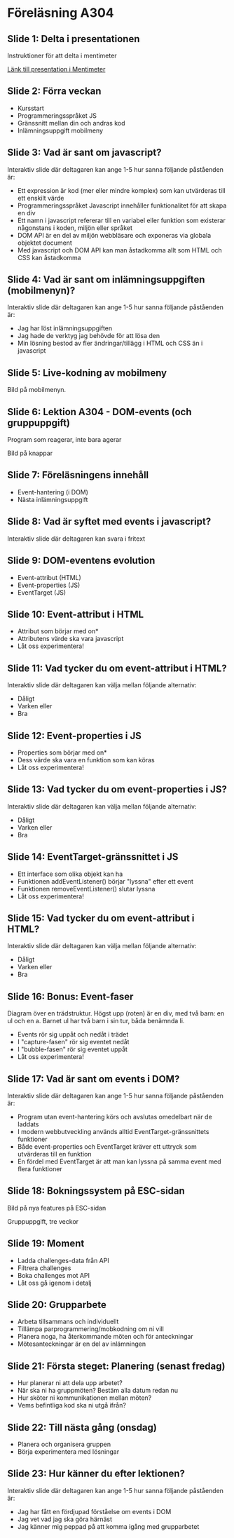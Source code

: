 # Föreläsning A304

## Slide 1: Delta i presentationen
Instruktioner för att delta i mentimeter

[Länk till presentation i Mentimeter](https://www.menti.com/al8b6spcudnv)

## Slide 2: Förra veckan
* Kursstart
* Programmeringsspråket JS
* Gränssnitt mellan din och andras kod
* Inlämningsuppgift mobilmeny

## Slide 3: Vad är sant om javascript?
Interaktiv slide där deltagaren kan ange 1-5 hur sanna följande påståenden är:

* Ett expression är kod (mer eller mindre komplex) som kan utvärderas till ett enskilt värde
* Programmeringsspråket Javascript innehåller funktionalitet för att skapa en div
* Ett namn i javascript refererar till en variabel eller funktion som existerar någonstans i koden, miljön eller språket
* DOM API är en del av miljön webbläsare och exponeras via globala objektet document
* Med javascript och DOM API kan man åstadkomma allt som HTML och CSS kan åstadkomma

## Slide 4: Vad är sant om inlämningsuppgiften (mobilmenyn)?
Interaktiv slide där deltagaren kan ange 1-5 hur sanna följande påståenden är:

* Jag har löst inlämningsuppgiften
* Jag hade de verktyg jag behövde för att lösa den
* Min lösning bestod av fler ändringar/tillägg i HTML och CSS än i javascript

## Slide 5: Live-kodning av mobilmeny
Bild på mobilmenyn.

## Slide 6: Lektion A304 - DOM-events (och gruppuppgift)
Program som reagerar, inte bara agerar

Bild på knappar

## Slide 7: Föreläsningens innehåll
* Event-hantering (i DOM)
* Nästa inlämningsuppgift

## Slide 8: Vad är syftet med events i javascript?
Interaktiv slide där deltagaren kan svara i fritext

## Slide 9: DOM-eventens evolution
* Event-attribut (HTML)
* Event-properties (JS)
* EventTarget (JS)

## Slide 10: Event-attribut i HTML
* Attribut som börjar med on*
* Attributens värde ska vara javascript
* Låt oss experimentera!

## Slide 11: Vad tycker du om event-attribut i HTML?
Interaktiv slide där deltagaren kan välja mellan följande alternativ:

* Dåligt
* Varken eller
* Bra

## Slide 12: Event-properties i JS
* Properties som börjar med on*
* Dess värde ska vara en funktion som kan köras
* Låt oss experimentera!

## Slide 13: Vad tycker du om event-properties i JS?
Interaktiv slide där deltagaren kan välja mellan följande alternativ:

* Dåligt
* Varken eller
* Bra

## Slide 14: EventTarget-gränssnittet i JS
* Ett interface som olika objekt kan ha
* Funktionen addEventListener() börjar "lyssna" efter ett event
* Funktionen removeEventListener() slutar lyssna
* Låt oss experimentera!

## Slide 15: Vad tycker du om event-attribut i HTML?
Interaktiv slide där deltagaren kan välja mellan följande alternativ:

* Dåligt
* Varken eller
* Bra

## Slide 16: Bonus: Event-faser
Diagram över en trädstruktur. Högst upp (roten) är en div, med två barn: en ul och en a. Barnet ul har två barn i sin tur, båda benämnda li.

* Events rör sig uppåt och nedåt i trädet
* I "capture-fasen" rör sig eventet nedåt
* I "bubble-fasen" rör sig eventet uppåt
* Låt oss experimentera!

## Slide 17: Vad är sant om events i DOM?
Interaktiv slide där deltagaren kan ange 1-5 hur sanna följande påståenden är:

* Program utan event-hantering körs och avslutas omedelbart när de laddats
* I modern webbutveckling används alltid EventTarget-gränssnittets funktioner
* Både event-properties och EventTarget kräver ett uttryck som utvärderas till en funktion
* En fördel med EventTarget är att man kan lyssna på samma event med flera funktioner

## Slide 18: Bokningssystem på ESC-sidan
Bild på nya features på ESC-sidan

Gruppuppgift, tre veckor

## Slide 19: Moment
* Ladda challenges-data från API
* Filtrera challenges
* Boka challenges mot API
* Låt oss gå igenom i detalj

## Slide 20: Grupparbete
* Arbeta tillsammans och individuellt
* Tillämpa parprogrammering/mobkodning om ni vill
* Planera noga, ha återkommande möten och för anteckningar
* Mötesanteckningar är en del av inlämningen

## Slide 21: Första steget: Planering (senast fredag)
* Hur planerar ni att dela upp arbetet?
* När ska ni ha gruppmöten? Bestäm alla datum redan nu
* Hur sköter ni kommunikationen mellan möten?
* Vems befintliga kod ska ni utgå ifrån?

## Slide 22: Till nästa gång (onsdag)
* Planera och organisera gruppen
* Börja experimentera med lösningar

## Slide 23: Hur känner du efter lektionen?
Interaktiv slide där deltagaren kan ange 1-5 hur sanna följande påståenden är:

* Jag har fått en fördjupad förståelse om events i DOM
* Jag vet vad jag ska göra härnäst
* Jag känner mig peppad på att komma igång med grupparbetet
